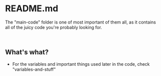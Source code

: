 <h1>README.md</h1>
<p>The "main-code" folder is one of most important of them all, as it contains all of the juicy code you're probably looking for.</p>
<br>
<h2>What's what?</h2>
<ul>
  <li>For the variables and important things used later in the code, check "variables-and-stuff"</li>
  <!--
  <li>Reserved for files that are coming later</li>
  <li>Reserved for files that are coming later</li>
  <li>Reserved for files that are coming later</li>
  --->
</ul>
